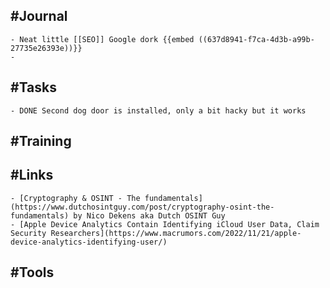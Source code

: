 ## #Journal
	- Neat little [[SEO]] Google dork {{embed ((637d8941-f7ca-4d3b-a99b-27735e26393e))}}
	-
## #Tasks
	- DONE Second dog door is installed, only a bit hacky but it works
## #Training
## #Links
	- [Cryptography & OSINT - The fundamentals](https://www.dutchosintguy.com/post/cryptography-osint-the-fundamentals) by Nico Dekens aka Dutch OSINT Guy
	- [Apple Device Analytics Contain Identifying iCloud User Data, Claim Security Researchers](https://www.macrumors.com/2022/11/21/apple-device-analytics-identifying-user/)
## #Tools